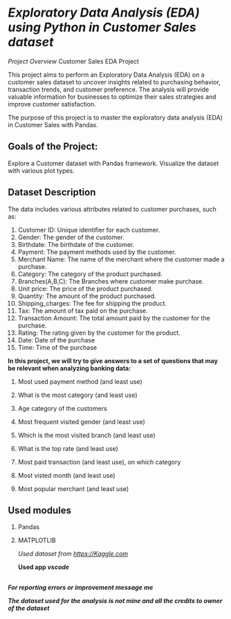 # ***Exploratory Data Analysis (EDA) using Python in Customer Sales dataset***

*Project Overview*
Customer Sales EDA Project

This project aims to perform an Exploratory Data Analysis (EDA) on a customer sales dataset to uncover insights related to purchasing behavior, transaction trends, and customer preference.
The analysis will provide valuable information for businesses to optimize their sales strategies and improve customer satisfaction.

The purpose of this project is to master the exploratory data analysis (EDA) in Customer Sales with Pandas.

## Goals of the Project: 

Explore a Customer dataset with Pandas framework.
Visualize the dataset with various plot types.

## **Dataset Description**

The data includes various attributes related to customer purchases, such as:

1) Customer ID: Unique identifier for each customer.
2) Gender:  The gender of the customer.
3) Birthdate:  The birthdate of the customer.
4) Payment:   The payment methods used by the customer.
5) Merchant Name:  The name of the merchant where the customer made a purchase.
6) Category:  The category of the product purchased.
7) Branches(A,B,C): The Branches where customer make purchase.
8) Unit price:   The price of the product purchased.
9) Quantity: The amount of the product purchased.
10) Shipping_charges: The fee for shipping the product.
11) Tax: The amount of tax paid on the purchase.
12) Transaction Amount:  The total amount paid by the customer for the purchase.
13) Rating:  The rating given by the customer for the product.
14) Date: Date of the purchase
15) Time: Time of the purchase

**In this project, we will try to give answers to a set of questions that may be relevant when analyzing banking data:**

1) Most used payment method (and least use)

2) What is the most category (and least use)

3) Age category of the customers

4) Most frequent visited gender (and least use)

5) Which is the most visited branch (and least use)

6) What is the top rate (and least use)

7) Most paid transaction (and least use), on which category 

8) Most visted month (and least use)

9) Most popular merchant (and least use)

## Used modules 
1) Pandas
2) MATPLOTLIB

   *Used dataset from https://Kaggle.com*
   
   **Used app _vscode_**

##

***For reporting errors or improvement message me***

***The dataset used for the analysis is not mine and all the credits to owner of the dataset***
